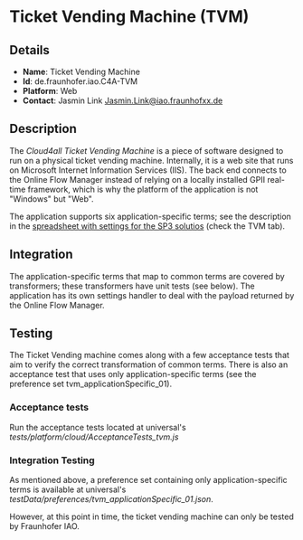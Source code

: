 # Ticket Vending Machine (TVM)

## Details

* __Name__: Ticket Vending Machine
* __Id__: de.fraunhofer.iao.C4A-TVM
* __Platform__: Web
* __Contact__: Jasmin Link <Jasmin.Link@iao.fraunhofxx.de>

## Description
The _Cloud4all Ticket Vending Machine_ is a piece of software designed to run on a physical ticket vending machine.
Internally, it is a web site that runs on Microsoft Internet Information Services (IIS).
The back end connects to the Online Flow Manager instead of relying on a locally installed GPII real-time framework, which is why the platform of the application is not "Windows" but "Web".

The application supports six application-specific terms; see the description in the [spreadsheet with settings for the SP3 solutios](https://docs.google.com/spreadsheets/d/1uaZV4mBze4udTlEikT30ApmE7CaO46eM0GLT0HVUESg/edit#gid=37) (check the TVM tab).


## Integration
The application-specific terms that map to common terms are covered by transformers; these transformers have unit tests (see below). 
The application has its own settings handler to deal with the payload returned by the Online Flow Manager.


## Testing
The Ticket Vending machine comes along with a few acceptance tests that aim to verify the correct transformation of common terms. 
There is also an acceptance test that uses only application-specific terms (see the preference set tvm_applicationSpecific_01).

### Acceptance tests

Run the acceptance tests located at universal's _tests/platform/cloud/AcceptanceTests_tvm.js_

### Integration Testing

As mentioned above, a preference set containing only application-specific terms is available at universal's _testData/preferences/tvm_applicationSpecific_01.json_.

However, at this point in time, the ticket vending machine can only be tested by Fraunhofer IAO.


